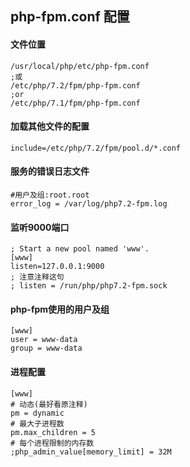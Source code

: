 ## php-fpm.conf 配置

#### 文件位置
    /usr/local/php/etc/php-fpm.conf
    ;或
    /etc/php/7.2/fpm/php-fpm.conf
    ;or
    /etc/php/7.1/fpm/php-fpm.conf

#### 加载其他文件的配置
    include=/etc/php/7.2/fpm/pool.d/*.conf

#### 服务的错误日志文件
    #用户及组:root.root
    error_log = /var/log/php7.2-fpm.log

#### 监听9000端口
~~~
; Start a new pool named 'www'.
[www]
listen=127.0.0.1:9000
; 注意注释这句
; listen = /run/php/php7.2-fpm.sock
~~~

#### php-fpm使用的用户及组
~~~
[www]
user = www-data
group = www-data
~~~

#### 进程配置
~~~
[www]
# 动态(最好看原注释)
pm = dynamic
# 最大子进程数
pm.max_children = 5
# 每个进程限制的内存数
;php_admin_value[memory_limit] = 32M
~~~